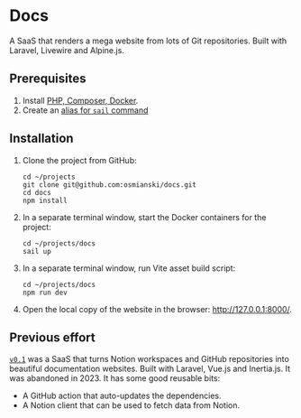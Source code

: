 # Docs

A SaaS that renders a mega website from lots of Git repositories. Built with Laravel, Livewire and Alpine.js.

## Prerequisites

1. Install [PHP, Composer, Docker](https://laravel.com/docs/10.x).
2. Create an [alias for `sail` command](https://laravel.com/docs/10.x/sail#configuring-a-shell-alias)

## Installation

1. Clone the project from GitHub:

    ```shell
    cd ~/projects
    git clone git@github.com:osmianski/docs.git
    cd docs
    npm install
    ```

2. In a separate terminal window, start the Docker containers for the project:

    ```shell
    cd ~/projects/docs
    sail up
    ```

3. In a separate terminal window, run Vite asset build script:

    ```shell
    cd ~/projects/docs
    npm run dev
    ```

4. Open the local copy of the website in the browser: <http://127.0.0.1:8000/>.
 
## Previous effort

[`v0.1`](https://github.com/osmianski/docs/tree/v0.1) was a SaaS that turns Notion workspaces and GitHub repositories into beautiful documentation websites. Built with Laravel, Vue.js and Inertia.js. It was abandoned in 2023. It has some good reusable bits:

* A GitHub action that auto-updates the dependencies.
* A Notion client that can be used to fetch data from Notion. 
